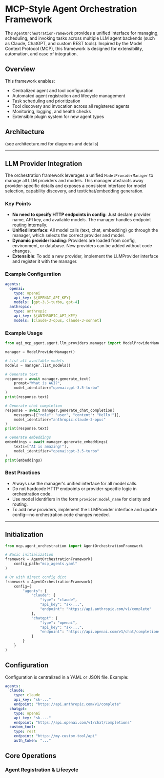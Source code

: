 # MCP-Style Agent Orchestration Framework

The `AgentOrchestrationFramework` provides a unified interface for managing, scheduling, and invoking tasks across multiple LLM agent backends (such as Claude, ChatGPT, and custom REST tools). Inspired by the Model Context Protocol (MCP), this framework is designed for extensibility, automation, and ease of integration.

## Overview

This framework enables:
- Centralized agent and tool configuration
- Automated agent registration and lifecycle management
- Task scheduling and prioritization
- Tool discovery and invocation across all registered agents
- Monitoring, logging, and health checks
- Extensible plugin system for new agent types

## Architecture

(see architecture.md for diagrams and details)

---

## LLM Provider Integration

The orchestration framework leverages a unified `ModelProviderManager` to manage all LLM providers and models. This manager abstracts away provider-specific details and exposes a consistent interface for model selection, capability discovery, and text/chat/embedding generation.

### Key Points
- **No need to specify HTTP endpoints in config**: Just declare provider name, API key, and available models. The manager handles endpoint routing internally.
- **Unified interface**: All model calls (text, chat, embedding) go through the manager, which selects the correct provider and model.
- **Dynamic provider loading**: Providers are loaded from config, environment, or database. New providers can be added without code changes.
- **Extensible**: To add a new provider, implement the LLMProvider interface and register it with the manager.

### Example Configuration

```yaml
agents:
  openai:
    type: openai
    api_key: ${OPENAI_API_KEY}
    models: [gpt-3.5-turbo, gpt-4]
  anthropic:
    type: anthropic
    api_key: ${ANTHROPIC_API_KEY}
    models: [claude-3-opus, claude-3-sonnet]
```

### Example Usage

```python
from agi_mcp_agent.agent.llm_providers.manager import ModelProviderManager

manager = ModelProviderManager()

# List all available models
models = manager.list_models()

# Generate text
response = await manager.generate_text(
    prompt="What is AGI?",
    model_identifier="openai:gpt-3.5-turbo"
)
print(response.text)

# Generate chat completion
response = await manager.generate_chat_completion(
    messages=[{"role": "user", "content": "Hello!"}],
    model_identifier="anthropic:claude-3-opus"
)
print(response.text)

# Generate embeddings
embeddings = await manager.generate_embeddings(
    texts=["AI is amazing!"],
    model_identifier="openai:gpt-3.5-turbo"
)
print(embeddings)
```

### Best Practices
- Always use the manager's unified interface for all model calls.
- Do not hardcode HTTP endpoints or provider-specific logic in orchestration code.
- Use model identifiers in the form `provider:model_name` for clarity and routing.
- To add new providers, implement the LLMProvider interface and update config—no orchestration code changes needed.

---

## Initialization

```python
from mcp.agent_orchestration import AgentOrchestrationFramework

# Basic initialization
framework = AgentOrchestrationFramework(
    config_path="mcp_agents.yaml"
)

# Or with direct config dict
framework = AgentOrchestrationFramework(
    config={
        "agents": {
            "claude": {
                "type": "claude",
                "api_key": "sk-...",
                "endpoint": "https://api.anthropic.com/v1/complete"
            },
            "chatgpt": {
                "type": "openai",
                "api_key": "sk-...",
                "endpoint": "https://api.openai.com/v1/chat/completions"
            }
        }
    }
)
```

## Configuration

Configuration is centralized in a YAML or JSON file. Example:

```yaml
agents:
  claude:
    type: claude
    api_key: "sk-..."
    endpoint: "https://api.anthropic.com/v1/complete"
  chatgpt:
    type: openai
    api_key: "sk-..."
    endpoint: "https://api.openai.com/v1/chat/completions"
  custom_tool:
    type: rest
    endpoint: "https://my-custom-tool/api"
    auth_token: "..."
```

## Core Operations

### Agent Registration & Lifecycle

```